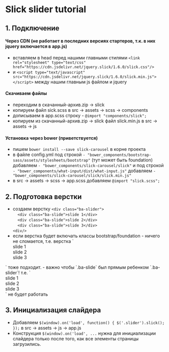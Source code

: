 # Slick slider tutorial
## 1. Подключение
#### Через CDN (не работает в последних версиях стартеров, т.к. в них jquery включается в app.js)
- вставляем в head перед нашими главными стилями `<link rel="stylesheet" type="text/css" href="https://cdn.jsdelivr.net/jquery.slick/1.6.0/slick.css"/>`
- и `<script type="text/javascript" src="https://cdn.jsdelivr.net/jquery.slick/1.6.0/slick.min.js"></script>` между нашим главным js файлом и jquery

#### Скачиваем файлы
- переходим в скачанный-архив.zip -> slick
- копируем файл sick.scss в src -> assets -> scss -> components
- дописываем в app.scss строку - `@import "components/slick";`
- копируем из скачанный-архив.zip -> slick файл slick.min.js в src -> assets -> js

#### Установка через bower (приветствуется)
- пишем `bower install --save slick-carousel` в корне проекта
- в файле config.yml под строкой `- "bower_components/bootstrap-sass/assets/stylesheets/bootstrap"` (тут может быть foundation) добавляем `- "bower_components/slick-carousel/slick"`
и под строкой `- "bower_components/what-input/dist/what-input.js"` добавляем `- "bower_components/slick-carousel/slick/slick.min.js"`
- в src -> assets -> scss -> app.scss добавляем `@import "slick.scss";`

## 2. Подготовка верстки
- создаем верстку
   `<div class="ba-slider">`<br>
     `  <div class="ba-slide">slide 1</div>`<br>
     `  <div class="ba-slide">slide 2</div>`<br>
     `  <div class="ba-slide">slide 3</div>`<br>
   `<div/>`
- если верстка будет включать классы bootstrap/foundation - ничего не сломается, т.е. верстка
 `<div class="container">
    <div class="row ba-slider">
      <div class="col-md-4 ba-slide">slide 1</div>
      <div class="col-md-4 ba-slide">slide 2</div>
      <div class="col-md-4 ba-slide">slide 3</div>
    <div/>
 </div>`
 тоже подходит.
- важно чтобы `.ba-slide` был прямым ребенком `.ba-slider`!
  т.е.
  `<div class="container ba-slider">
    <div class="row">
      <div class="col-md-4 ba-slide">slide 1</div>
      <div class="col-md-4 ba-slide">slide 2</div>
      <div class="col-md-4 ba-slide">slide 3</div>
    <div/>
 </div>`
 не будет работать
 
## 3. Инициализация слайдера
- Добавляем `$(window).on('load', function() {
		$('.slider').slick();
	});`
  в src -> assets -> js -> app.js
- Конструкция `$(window).on('load', ...` нужна для инициализации слайдера только после того, как все элементы страницы загрузились.
 

